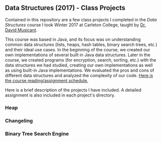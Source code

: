 ## Data Structures (2017) - Class Projects

Contained in this repository are a few class projects I completed in the *Data Structures* course I took Winter 2017 at Carleton College, taught by [Dr. David Musicant](https://apps.carleton.edu/profiles/dmusicant/).

This course was based in Java, and its focus was on understanding common data structures (lists, heaps, hash tables, binary search trees, etc.) and their ideal use cases. In the beginning of the course, we created our own implementations of several built in Java data structures. Later in the course, we created programs (for encryption, search, sorting, etc.) with the data structures we had studied, creating our own implementations as well as using built-in Java implementations. We evaluated the pros and cons of different data structures and analyzed the complexity of our code. [Here is the course reading/assignment schedule.](https://www.cs.carleton.edu/faculty/dmusican/cs201/schedule.html)

Here is a brief description of the projects I have included. A detailed assignment is also included in each project's directory.

### Heap

### Changeling

### Binary Tree Search Engine
